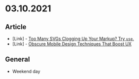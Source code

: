 # 03.10.2021

## Article

- \[Link\] - [Too Many SVGs Clogging Up Your Markup? Try `use`.](https://css-tricks.com/too-many-svgs-clogging-up-your-markup-try-use/)
- \[Link\] - [Obscure Mobile Design Techniques That Boost UX](https://www.smashingmagazine.com/2021/03/solutions-mobile-design-boost-user-experience/)

## General

- Weekend day
